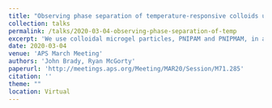 ```yaml
---
title: "Observing phase separation of temperature-responsive colloids under shear"
collection: talks
permalink: /talks/2020-03-04-observing-phase-separation-of-temp
excerpt: 'We use colloidal microgel particles, PNIPAM and PNIPMAM, in a colloid-polymer system to study phase separation. We synthesize particles of various sizes and characterize their temperature-tunable size with differential dynamic microscopy. When these colloidal particles are mixed with a depletant we observe fluid-fluid phase separation as well as gelation. The process of phase separation is observed using a custom-built light-sheet microscope. With a two-color fluorescent labeling scheme we can track single colloidal particles as well as the phases that emerge as an originally-mixed sample phase separates. Furthermore, we observe our samples under shear in both a custom-built cylindrical shear cell with our light-sheet microscope and in a commercial rheometer using brightfield microscopy. Studying the behavior of multiphase systems like our colloid-polymer samples strengthens our understanding of non-equilibrium thermodynamics while providing novel routes for structuring complex fluids.'
date: 2020-03-04
venue: 'APS March Meeting'
authors: 'John Brady, Ryan McGorty'
paperurl: 'http://meetings.aps.org/Meeting/MAR20/Session/M71.285'
citation: ''
theme: ""
location: Virtual
---
```


